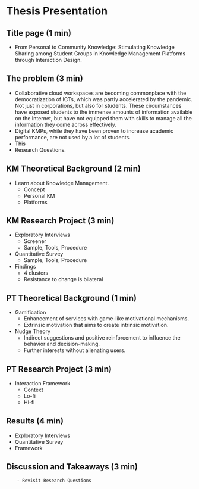 # Thesis Presentation

## Title page (1 min)
- From Personal to Community Knowledge: Stimulating Knowledge Sharing among Student Groups in Knowledge Management Platforms through Interaction Design.

## The problem (3 min)

- Collaborative cloud workspaces are becoming commonplace with the democratization of ICTs, which was partly accelerated by the pandemic. Not just in corporations, but also for students. These circumstances have exposed students to the immense amounts of information available on the Internet, but have not equipped them with skills to manage all the information they come across effectively.
- Digital KMPs, while they have been proven to increase academic performance, are not used by a lot of students.
- This 
- Research Questions.

## KM Theoretical Background (2 min)
- Learn about Knowledge Management.
	- Concept
	- Personal KM
	- Platforms

## KM Research Project (3 min)
- Exploratory Interviews
	- Screener
	- Sample, Tools, Procedure
- Quantitative Survey
	- Sample, Tools, Procedure
-  Findings
	- 4 clusters
	- Resistance to change is bilateral
## PT Theoretical Background (1 min)
- Gamification
	- Enhancement of services with game-like motivational mechanisms.
	- Extrinsic motivation that aims to create intrinsic motivation.
- Nudge Theory
	- Indirect suggestions and positive reinforcement to influence the behavior and decision-making.
	- Further interests without alienating users.

## PT Research Project (3 min)
- Interaction Framework
	- Context
	- Lo-fi
	- Hi-fi

## Results (4 min)
- Exploratory Interviews
- Quantitative Survey
- Framework

## Discussion and Takeaways (3 min)
		- Revisit Research Questions
